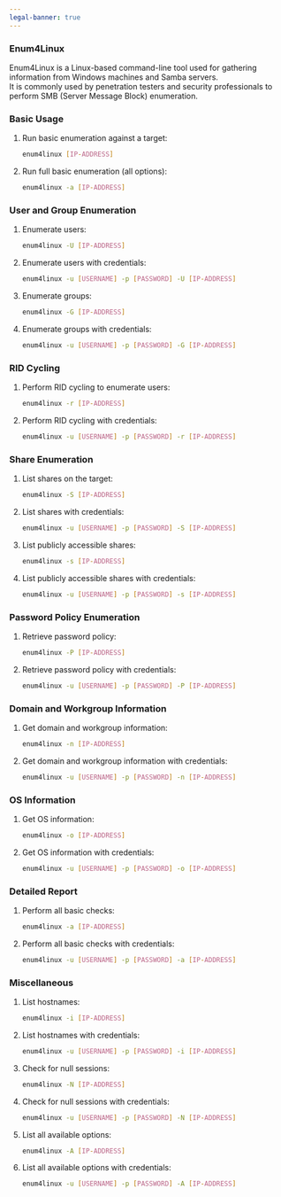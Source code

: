 ```yaml
---
legal-banner: true
---
```


### **Enum4Linux**

Enum4Linux is a Linux-based command-line tool used for gathering information from Windows machines and Samba servers.  
It is commonly used by penetration testers and security professionals to perform SMB (Server Message Block) enumeration.  

### **Basic Usage**

1. Run basic enumeration against a target:  
   ```bash
   enum4linux [IP-ADDRESS]
   ```

2. Run full basic enumeration (all options):  
   ```bash
   enum4linux -a [IP-ADDRESS]
   ```

### **User and Group Enumeration**

1. Enumerate users:  
   ```bash
   enum4linux -U [IP-ADDRESS]
   ```

2. Enumerate users with credentials:  
   ```bash
   enum4linux -u [USERNAME] -p [PASSWORD] -U [IP-ADDRESS]
   ```

3. Enumerate groups:  
   ```bash
   enum4linux -G [IP-ADDRESS]
   ```

4. Enumerate groups with credentials:  
   ```bash
   enum4linux -u [USERNAME] -p [PASSWORD] -G [IP-ADDRESS]
   ```
### **RID Cycling**

1. Perform RID cycling to enumerate users:  
   ```bash
   enum4linux -r [IP-ADDRESS]
   ```

2. Perform RID cycling with credentials:  
   ```bash
   enum4linux -u [USERNAME] -p [PASSWORD] -r [IP-ADDRESS]
   ```

### **Share Enumeration**

1. List shares on the target:  
   ```bash
   enum4linux -S [IP-ADDRESS]
   ```

2. List shares with credentials:  
   ```bash
   enum4linux -u [USERNAME] -p [PASSWORD] -S [IP-ADDRESS]
   ```

3. List publicly accessible shares:  
   ```bash
   enum4linux -s [IP-ADDRESS]
   ```

4. List publicly accessible shares with credentials:  
   ```bash
   enum4linux -u [USERNAME] -p [PASSWORD] -s [IP-ADDRESS]
   ```

### **Password Policy Enumeration**

1. Retrieve password policy:  
   ```bash
   enum4linux -P [IP-ADDRESS]
   ```

2. Retrieve password policy with credentials:  
   ```bash
   enum4linux -u [USERNAME] -p [PASSWORD] -P [IP-ADDRESS]
   ```

### **Domain and Workgroup Information**

1. Get domain and workgroup information:  
   ```bash
   enum4linux -n [IP-ADDRESS]
   ```

2. Get domain and workgroup information with credentials:  
   ```bash
   enum4linux -u [USERNAME] -p [PASSWORD] -n [IP-ADDRESS]
   ```

### **OS Information**

1. Get OS information:  
   ```bash
   enum4linux -o [IP-ADDRESS]
   ```

2. Get OS information with credentials:  
   ```bash
   enum4linux -u [USERNAME] -p [PASSWORD] -o [IP-ADDRESS]
   ```

### **Detailed Report**

1. Perform all basic checks:  
   ```bash
   enum4linux -a [IP-ADDRESS]
   ```

2. Perform all basic checks with credentials:  
   ```bash
   enum4linux -u [USERNAME] -p [PASSWORD] -a [IP-ADDRESS]
   ```

### **Miscellaneous**

1. List hostnames:  
   ```bash
   enum4linux -i [IP-ADDRESS]
   ```

2. List hostnames with credentials:  
   ```bash
   enum4linux -u [USERNAME] -p [PASSWORD] -i [IP-ADDRESS]
   ```

3. Check for null sessions:  
   ```bash
   enum4linux -N [IP-ADDRESS]
   ```

4. Check for null sessions with credentials:  
   ```bash
   enum4linux -u [USERNAME] -p [PASSWORD] -N [IP-ADDRESS]
   ```

5. List all available options:  
   ```bash
   enum4linux -A [IP-ADDRESS]
   ```

6. List all available options with credentials:  
   ```bash
   enum4linux -u [USERNAME] -p [PASSWORD] -A [IP-ADDRESS]
   ```
